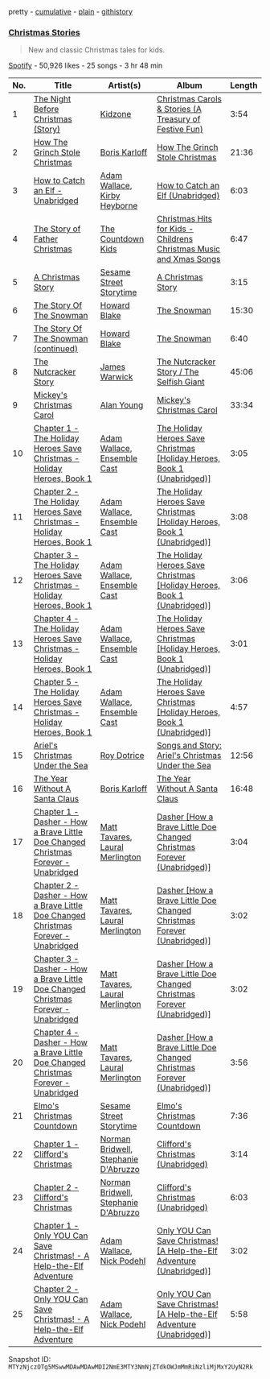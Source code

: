 pretty - [cumulative](/playlists/cumulative/37i9dQZF1DWVzrEOEOM5Qu.md) - [plain](/playlists/plain/37i9dQZF1DWVzrEOEOM5Qu) - [githistory](https://github.githistory.xyz/mackorone/spotify-playlist-archive/blob/main/playlists/plain/37i9dQZF1DWVzrEOEOM5Qu)

### [Christmas Stories](https://open.spotify.com/playlist/37i9dQZF1DWVzrEOEOM5Qu)

> New and classic Christmas tales for kids.

[Spotify](https://open.spotify.com/user/spotify) - 50,926 likes - 25 songs - 3 hr 48 min

| No. | Title | Artist(s) | Album | Length |
|---|---|---|---|---|
| 1 | [The Night Before Christmas \(Story\)](https://open.spotify.com/track/6xzTn36XLj6YGfmkmNBZ5B) | [Kidzone](https://open.spotify.com/artist/6i1qu6ITcSL2Ss6qr7Nzkn) | [Christmas Carols & Stories \(A Treasury of Festive Fun\)](https://open.spotify.com/album/53IkHZsY9R3oJ52BSS5twD) | 3:54 |
| 2 | [How The Grinch Stole Christmas](https://open.spotify.com/track/78pPHU58bb6ODWggC7Pyb6) | [Boris Karloff](https://open.spotify.com/artist/1W9sjfsJp3TqWFgvScMZdG) | [How The Grinch Stole Christmas](https://open.spotify.com/album/13cUx8LoPoOcG4LEeRBv2q) | 21:36 |
| 3 | [How to Catch an Elf \- Unabridged](https://open.spotify.com/track/09FAKtIIHRyhL3dVN8FmEt) | [Adam Wallace](https://open.spotify.com/artist/73j6cBMfIP39GqwyJE8pZA), [Kirby Heyborne](https://open.spotify.com/artist/7dW2aF2TxP71nr35Ka1p5o) | [How to Catch an Elf \(Unabridged\)](https://open.spotify.com/album/0p9AmaRSKSbIxfZUMHKAet) | 6:03 |
| 4 | [The Story of Father Christmas](https://open.spotify.com/track/1MhQbjxWV6NhP0Vk6Ydasq) | [The Countdown Kids](https://open.spotify.com/artist/6PZYFmF3PH6cOREAzfXiAL) | [Christmas Hits for Kids \- Childrens Christmas Music and Xmas Songs](https://open.spotify.com/album/4i5wzTShLRiQ7V1jk7KPOy) | 6:47 |
| 5 | [A Christmas Story](https://open.spotify.com/track/0LNdhNJTy8gYNgGWvS11Dt) | [Sesame Street Storytime](https://open.spotify.com/artist/6ZeDryVizTyTHzJnzPm8yw) | [A Christmas Story](https://open.spotify.com/album/0QphtYd2f4UgbbPony9LLy) | 3:15 |
| 6 | [The Story Of The Snowman](https://open.spotify.com/track/61Ah9nk3g0iWCJNn9trAaD) | [Howard Blake](https://open.spotify.com/artist/3Hf08nPu2dPY3sdngyHQei) | [The Snowman](https://open.spotify.com/album/2FcJpDHg4WaTcmqtPzJeuF) | 15:30 |
| 7 | [The Story Of The Snowman \(continued\)](https://open.spotify.com/track/1FLrsZEEPLhcwxZA1USfCC) | [Howard Blake](https://open.spotify.com/artist/3Hf08nPu2dPY3sdngyHQei) | [The Snowman](https://open.spotify.com/album/2FcJpDHg4WaTcmqtPzJeuF) | 6:40 |
| 8 | [The Nutcracker Story](https://open.spotify.com/track/0FMdDfm8alEAhS6TyUn4sk) | [James Warwick](https://open.spotify.com/artist/0uIhqXA2VaLdpdkmDOHa6B) | [The Nutcracker Story / The Selfish Giant](https://open.spotify.com/album/4IkAVAKE1onQNV0aXCZ9EF) | 45:06 |
| 9 | [Mickey's Christmas Carol](https://open.spotify.com/track/0hrJ4WPk9fxM10FSphzmxw) | [Alan Young](https://open.spotify.com/artist/4PARbWiRYdpx1rO3OG97xP) | [Mickey's Christmas Carol](https://open.spotify.com/album/0qTBASJ7RydzzYA1GWq5sL) | 33:34 |
| 10 | [Chapter 1 \- The Holiday Heroes Save Christmas \- Holiday Heroes, Book 1](https://open.spotify.com/track/46ndwIRehGr5ybn3faKni6) | [Adam Wallace](https://open.spotify.com/artist/73j6cBMfIP39GqwyJE8pZA), [Ensemble Cast](https://open.spotify.com/artist/4JFPaa8QHkYvu4405UPROZ) | [The Holiday Heroes Save Christmas \[Holiday Heroes, Book 1 \(Unabridged\)\]](https://open.spotify.com/album/1A4fZGuqLYv9I6hIrTvIv9) | 3:05 |
| 11 | [Chapter 2 \- The Holiday Heroes Save Christmas \- Holiday Heroes, Book 1](https://open.spotify.com/track/2faQlwZIcjtDfM5Qqaxsq6) | [Adam Wallace](https://open.spotify.com/artist/73j6cBMfIP39GqwyJE8pZA), [Ensemble Cast](https://open.spotify.com/artist/4JFPaa8QHkYvu4405UPROZ) | [The Holiday Heroes Save Christmas \[Holiday Heroes, Book 1 \(Unabridged\)\]](https://open.spotify.com/album/1A4fZGuqLYv9I6hIrTvIv9) | 3:08 |
| 12 | [Chapter 3 \- The Holiday Heroes Save Christmas \- Holiday Heroes, Book 1](https://open.spotify.com/track/0ImbAp1N66UbZAAKHmhhvY) | [Adam Wallace](https://open.spotify.com/artist/73j6cBMfIP39GqwyJE8pZA), [Ensemble Cast](https://open.spotify.com/artist/4JFPaa8QHkYvu4405UPROZ) | [The Holiday Heroes Save Christmas \[Holiday Heroes, Book 1 \(Unabridged\)\]](https://open.spotify.com/album/1A4fZGuqLYv9I6hIrTvIv9) | 3:06 |
| 13 | [Chapter 4 \- The Holiday Heroes Save Christmas \- Holiday Heroes, Book 1](https://open.spotify.com/track/1KNLzIVCDZRzt9z6lwE8ss) | [Adam Wallace](https://open.spotify.com/artist/73j6cBMfIP39GqwyJE8pZA), [Ensemble Cast](https://open.spotify.com/artist/4JFPaa8QHkYvu4405UPROZ) | [The Holiday Heroes Save Christmas \[Holiday Heroes, Book 1 \(Unabridged\)\]](https://open.spotify.com/album/1A4fZGuqLYv9I6hIrTvIv9) | 3:01 |
| 14 | [Chapter 5 \- The Holiday Heroes Save Christmas \- Holiday Heroes, Book 1](https://open.spotify.com/track/3HhtATSOR7gDkbuAJHr7h0) | [Adam Wallace](https://open.spotify.com/artist/73j6cBMfIP39GqwyJE8pZA), [Ensemble Cast](https://open.spotify.com/artist/4JFPaa8QHkYvu4405UPROZ) | [The Holiday Heroes Save Christmas \[Holiday Heroes, Book 1 \(Unabridged\)\]](https://open.spotify.com/album/1A4fZGuqLYv9I6hIrTvIv9) | 4:57 |
| 15 | [Ariel's Christmas Under the Sea](https://open.spotify.com/track/2bIWsVc7e2Y0N6M7vONAn7) | [Roy Dotrice](https://open.spotify.com/artist/5DB0TjFJRAPRUdfIVWYJXm) | [Songs and Story: Ariel's Christmas Under the Sea](https://open.spotify.com/album/6KlYZkTy0GcG8rIz2ChnZ8) | 12:56 |
| 16 | [The Year Without A Santa Claus](https://open.spotify.com/track/4mrxIpnLMkBY8qwdAHYNNg) | [Boris Karloff](https://open.spotify.com/artist/1W9sjfsJp3TqWFgvScMZdG) | [The Year Without A Santa Claus](https://open.spotify.com/album/0EBbK2srq2B6fYfhgpeUp6) | 16:48 |
| 17 | [Chapter 1 \- Dasher \- How a Brave Little Doe Changed Christmas Forever \- Unabridged](https://open.spotify.com/track/0H9OpIWFHkZUkC4apvRYrT) | [Matt Tavares](https://open.spotify.com/artist/1lFzi7G8WgVsUPoIIxpj8s), [Laural Merlington](https://open.spotify.com/artist/18JdS7kv7ypB0W0l2ftVcj) | [Dasher \[How a Brave Little Doe Changed Christmas Forever \(Unabridged\)\]](https://open.spotify.com/album/35bHvAGNpB0bHHuGPRSRss) | 3:04 |
| 18 | [Chapter 2 \- Dasher \- How a Brave Little Doe Changed Christmas Forever \- Unabridged](https://open.spotify.com/track/4I6ILJxePbiCKGMK2fEiGP) | [Matt Tavares](https://open.spotify.com/artist/1lFzi7G8WgVsUPoIIxpj8s), [Laural Merlington](https://open.spotify.com/artist/18JdS7kv7ypB0W0l2ftVcj) | [Dasher \[How a Brave Little Doe Changed Christmas Forever \(Unabridged\)\]](https://open.spotify.com/album/35bHvAGNpB0bHHuGPRSRss) | 3:02 |
| 19 | [Chapter 3 \- Dasher \- How a Brave Little Doe Changed Christmas Forever \- Unabridged](https://open.spotify.com/track/4eM6uq5UDkwwQZi5Ihq4Oq) | [Matt Tavares](https://open.spotify.com/artist/1lFzi7G8WgVsUPoIIxpj8s), [Laural Merlington](https://open.spotify.com/artist/18JdS7kv7ypB0W0l2ftVcj) | [Dasher \[How a Brave Little Doe Changed Christmas Forever \(Unabridged\)\]](https://open.spotify.com/album/35bHvAGNpB0bHHuGPRSRss) | 3:02 |
| 20 | [Chapter 4 \- Dasher \- How a Brave Little Doe Changed Christmas Forever \- Unabridged](https://open.spotify.com/track/4v2CVFpHAYOj5nhdZ3Cxz9) | [Matt Tavares](https://open.spotify.com/artist/1lFzi7G8WgVsUPoIIxpj8s), [Laural Merlington](https://open.spotify.com/artist/18JdS7kv7ypB0W0l2ftVcj) | [Dasher \[How a Brave Little Doe Changed Christmas Forever \(Unabridged\)\]](https://open.spotify.com/album/35bHvAGNpB0bHHuGPRSRss) | 3:56 |
| 21 | [Elmo's Christmas Countdown](https://open.spotify.com/track/4ucoGA1HEeWqxJ6WnIiK8l) | [Sesame Street Storytime](https://open.spotify.com/artist/6ZeDryVizTyTHzJnzPm8yw) | [Elmo's Christmas Countdown](https://open.spotify.com/album/40XIaJpVuR4LFAB2XvT0IT) | 7:36 |
| 22 | [Chapter 1 \- Clifford's Christmas](https://open.spotify.com/track/3INxQ5IZVOnl5tEgnpVpi8) | [Norman Bridwell](https://open.spotify.com/artist/65jPNbAL1TNmmkUGUePGPC), [Stephanie D'Abruzzo](https://open.spotify.com/artist/2bvaL0chaHzVdKXjULRLeK) | [Clifford's Christmas \(Unabridged\)](https://open.spotify.com/album/5eIJUViuCqPOstcrPiRsYc) | 3:14 |
| 23 | [Chapter 2 \- Clifford's Christmas](https://open.spotify.com/track/0Dw6p44QTn7X9ZaspkMudI) | [Norman Bridwell](https://open.spotify.com/artist/65jPNbAL1TNmmkUGUePGPC), [Stephanie D'Abruzzo](https://open.spotify.com/artist/2bvaL0chaHzVdKXjULRLeK) | [Clifford's Christmas \(Unabridged\)](https://open.spotify.com/album/5eIJUViuCqPOstcrPiRsYc) | 6:03 |
| 24 | [Chapter 1 \- Only YOU Can Save Christmas! \- A Help\-the\-Elf Adventure](https://open.spotify.com/track/5t6WKY4czkc233lBoxDA7L) | [Adam Wallace](https://open.spotify.com/artist/73j6cBMfIP39GqwyJE8pZA), [Nick Podehl](https://open.spotify.com/artist/1XHbOKTW9sJgucOsQ3Y7um) | [Only YOU Can Save Christmas! \[A Help\-the\-Elf Adventure \(Unabridged\)\]](https://open.spotify.com/album/3RMiNUY2sH3J5bjOfJl01l) | 3:02 |
| 25 | [Chapter 2 \- Only YOU Can Save Christmas! \- A Help\-the\-Elf Adventure](https://open.spotify.com/track/5P8oxotA95amzBLjcZQzFB) | [Adam Wallace](https://open.spotify.com/artist/73j6cBMfIP39GqwyJE8pZA), [Nick Podehl](https://open.spotify.com/artist/1XHbOKTW9sJgucOsQ3Y7um) | [Only YOU Can Save Christmas! \[A Help\-the\-Elf Adventure \(Unabridged\)\]](https://open.spotify.com/album/3RMiNUY2sH3J5bjOfJl01l) | 5:58 |

Snapshot ID: `MTYzNjczOTg5MSwwMDAwMDAwMDI2NmE3MTY3NmNjZTdkOWJmMmRiNzliMjMxY2UyN2Rk`
